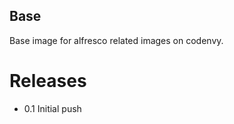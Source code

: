 Base
----

Base image for alfresco related images on codenvy.

Releases
========

* 0.1 Initial push
